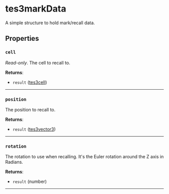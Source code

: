 <!---
	This file is autogenerated. Do not edit this file manually. Your changes will be ignored.
	More information: https://github.com/MWSE/MWSE/tree/master/docs
-->

# tes3markData

A simple structure to hold mark/recall data.

## Properties

### `cell`
<div class="search_terms" style="display: none">cell</div>

*Read-only*. The cell to recall to.

**Returns**:

* `result` ([tes3cell](../../types/tes3cell))

***

### `position`
<div class="search_terms" style="display: none">position</div>

The position to recall to.

**Returns**:

* `result` ([tes3vector3](../../types/tes3vector3))

***

### `rotation`
<div class="search_terms" style="display: none">rotation</div>

The rotation to use when recalling. It's the Euler rotation around the Z axis in Radians.

**Returns**:

* `result` (number)

***

